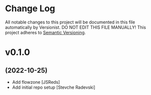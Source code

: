 # Change Log

All notable changes to this project will be documented in this file
automatically by Versionist. DO NOT EDIT THIS FILE MANUALLY!
This project adheres to [Semantic Versioning](http://semver.org/).

# v0.1.0
## (2022-10-25)

* Add flowzone [JSReds]
* Add initial repo setup [Stevche Radevski]
